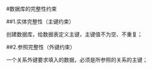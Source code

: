#数据库的完整性约束

##1.实体完整性（主键约束）

创建数据库，给数据表定义主键，主键值不为空、不重复；

##2.参照完整性（外键约束）

一个关系外键要求填入的数据，必须是所参照的关系的主键；